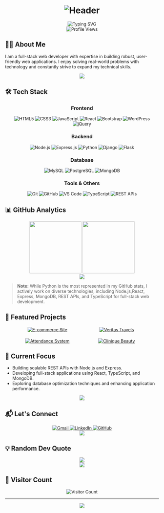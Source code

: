 # <div align="center">![Header](https://capsule-render.vercel.app/api?type=waving&color=20FF61&height=180&section=header&text=Austin%20Maina&fontSize=54&animation=fadeIn&fontColor=ffffff&fontAlignY=35)</div>

<div align="center">
  <img src="https://readme-typing-svg.demolab.com?font=Fira+Code&weight=600&size=28&pause=1000&color=20FF61&center=true&vCenter=true&random=false&width=600&height=100&lines=%F0%9F%91%8B+Hi+there%2C+I'm+Austin+Maina!;%F0%9F%92%BB+Full-Stack+Web+Developer" alt="Typing SVG" />
</div>

<div align="center">
  <img src="https://komarev.com/ghpvc/?username=Austinkuria&color=brightgreen&style=for-the-badge" alt="Profile Views" />
</div>

## 👨‍💻 About Me

I am a full-stack web developer with expertise in building robust, user-friendly web applications. I enjoy solving real-world problems with technology and constantly strive to expand my technical skills.

<div align="center">
  <img src="https://user-images.githubusercontent.com/73097560/115834477-dbab4500-a447-11eb-908a-139a6edaec5c.gif">
</div>

## 🛠️ Tech Stack

<div align="center">
  <h3>Frontend</h3>
  <p>
    <img src="https://img.shields.io/badge/HTML5-%23E34F26.svg?style=for-the-badge&logo=html5&logoColor=white" alt="HTML5" />
    <img src="https://img.shields.io/badge/CSS3-%231572B6.svg?style=for-the-badge&logo=css3&logoColor=white" alt="CSS3" />
    <img src="https://img.shields.io/badge/JavaScript-%23F7DF1E.svg?style=for-the-badge&logo=javascript&logoColor=black" alt="JavaScript" />
    <img src="https://img.shields.io/badge/React-%2320232a.svg?style=for-the-badge&logo=react&logoColor=%2361DAFB" alt="React" />
    <img src="https://img.shields.io/badge/Bootstrap-%23563D7C.svg?style=for-the-badge&logo=bootstrap&logoColor=white" alt="Bootstrap" />
    <img src="https://img.shields.io/badge/WordPress-%23117AC9.svg?style=for-the-badge&logo=wordpress&logoColor=white" alt="WordPress" />
    <img src="https://img.shields.io/badge/jQuery-%230769AD.svg?style=for-the-badge&logo=jquery&logoColor=white" alt="jQuery" />
  </p>
  
  <h3>Backend</h3>
  <p>
    <img src="https://img.shields.io/badge/Node.js-%23339933.svg?style=for-the-badge&logo=node.js&logoColor=white" alt="Node.js" />
    <img src="https://img.shields.io/badge/Express.js-%23404d59.svg?style=for-the-badge&logo=express&logoColor=white" alt="Express.js" />
    <img src="https://img.shields.io/badge/Python-3670A0?style=for-the-badge&logo=python&logoColor=ffdd54" alt="Python" />
    <img src="https://img.shields.io/badge/Django-%23092E20.svg?style=for-the-badge&logo=django&logoColor=white" alt="Django" />
    <img src="https://img.shields.io/badge/Flask-%23000.svg?style=for-the-badge&logo=flask&logoColor=white" alt="Flask" />
  </p>
  
  <h3>Database</h3>
  <p>
    <img src="https://img.shields.io/badge/MySQL-%2300f.svg?style=for-the-badge&logo=mysql&logoColor=white" alt="MySQL" />
    <img src="https://img.shields.io/badge/PostgreSQL-%23316192.svg?style=for-the-badge&logo=postgresql&logoColor=white" alt="PostgreSQL" />
    <img src="https://img.shields.io/badge/MongoDB-%2347A248.svg?style=for-the-badge&logo=mongodb&logoColor=white" alt="MongoDB" />
  </p>
  
  <h3>Tools & Others</h3>
  <p>
    <img src="https://img.shields.io/badge/Git-F05032?style=for-the-badge&logo=git&logoColor=white" alt="Git" />
    <img src="https://img.shields.io/badge/GitHub-100000?style=for-the-badge&logo=github&logoColor=white" alt="GitHub" />
    <img src="https://img.shields.io/badge/VS%20Code-0078D4?style=for-the-badge&logo=visual%20studio%20code&logoColor=white" alt="VS Code" />
    <img src="https://img.shields.io/badge/TypeScript-%23007ACC.svg?style=for-the-badge&logo=typescript&logoColor=white" alt="TypeScript" />
    <img src="https://img.shields.io/badge/REST%20APIs-3703a3?style=for-the-badge&logoColor=white" alt="REST APIs" />
  </p>
</div>

## 📊 GitHub Analytics

<div align="center">
  <img src="https://github-readme-stats.vercel.app/api?username=Austinkuria&count_private=true&show_icons=true&theme=radical" height="170" />
  <img src="https://github-readme-streak-stats.herokuapp.com/?user=Austinkuria&theme=radical" height="170" />
</div>

<div align="center">
  <img src="https://github-readme-stats.vercel.app/api/top-langs/?username=Austinkuria&layout=compact&theme=radical" />
</div>

> **Note:** While Python is the most represented in my GitHub stats, I actively work on diverse technologies, including Node.js,React, Express, MongoDB, REST APIs, and TypeScript for full-stack web development.

## 🚀 Featured Projects

<div align="center" style="display: flex; flex-wrap: wrap; justify-content: center; gap: 20px; margin-top: 20px;">
  <a href="https://github.com/Austinkuria/E-commerce-Site" style="flex: 0 0 calc(45% - 20px); box-sizing: border-box;">
    <img src="https://github-readme-stats.vercel.app/api/pin/?username=Austinkuria&repo=E-commerce-Site&theme=radical" alt="E-commerce Site" />
  </a>
  <a href="https://github.com/Austinkuria/Veritas-Travels" style="flex: 0 0 calc(45% - 20px); box-sizing: border-box;">
    <img src="https://github-readme-stats.vercel.app/api/pin/?username=Austinkuria&repo=Veritas-Travels&theme=radical" alt="Veritas Travels" />
  </a>
  <a href="https://github.com/Austinkuria/attendance-system" style="flex: 0 0 calc(45% - 20px); box-sizing: border-box;">
    <img src="https://github-readme-stats.vercel.app/api/pin/?username=Austinkuria&repo=attendance-system&theme=radical" alt="Attendance System" />
  </a>
  <a href="https://github.com/Austinkuria/clinique-beauty" style="flex: 0 0 calc(45% - 20px); box-sizing: border-box;">
    <img src="https://github-readme-stats.vercel.app/api/pin/?username=Austinkuria&repo=clinique-beauty&theme=radical" alt="Clinique Beauty" />
  </a>
</div>

## 🌱 Current Focus

- Building scalable REST APIs with Node.js and Express.
- Developing full-stack applications using React, TypeScript, and MongoDB.
- Exploring database optimization techniques and enhancing application performance.

<div align="center">
  <img src="https://user-images.githubusercontent.com/73097560/115834477-dbab4500-a447-11eb-908a-139a6edaec5c.gif">
</div>

## 📬 Let's Connect

<div align="center">
  <a href="mailto:kuriaaustin125@gmail.com">
    <img src="https://img.shields.io/badge/Gmail-D14836?style=for-the-badge&logo=gmail&logoColor=white" alt="Gmail" />
  </a>
  <a href="https://www.linkedin.com/in/austin-maina">
    <img src="https://img.shields.io/badge/LinkedIn-0077B5?style=for-the-badge&logo=linkedin&logoColor=white" alt="LinkedIn" />
  </a>
  <a href="https://github.com/Austinkuria">
    <img src="https://img.shields.io/badge/GitHub-100000?style=for-the-badge&logo=github&logoColor=white" alt="GitHub" />
  </a>
</div>

<div align="center">
  <img src="https://user-images.githubusercontent.com/73097560/115834477-dbab4500-a447-11eb-908a-139a6edaec5c.gif">
</div>

## 💡 Random Dev Quote

<div align="center">
  <img src="https://quotes-github-readme.vercel.app/api?type=horizontal&theme=radical" />
</div>

<div align="center">
  <img src="https://user-images.githubusercontent.com/73097560/115834477-dbab4500-a447-11eb-908a-139a6edaec5c.gif">
</div>

## 👀 Visitor Count

<div align="center">
  <img src="https://profile-counter.glitch.me/Austinkuria/count.svg" alt="Visitor Count" />
</div>

---

<div align="center">
  <img src="https://capsule-render.vercel.app/api?type=waving&color=20FF61&height=150&section=footer&text=Thank%20You%20for%20Visiting!&fontSize=24&fontColor=ffffff&animation=fadeIn" />
</div>
